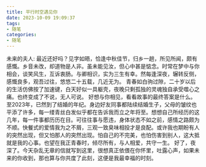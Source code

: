 ```yaml
---
title: 平行时空遇见你
date: 2023-10-09 19:09:37
tags: 
- 随笔
categories: 
- 随笔
---
```


未来的夫人:
最近还好吗？见字如晤，恰逢中秋佳节，归乡一趟，所见所闻，颇有感慨。乡音未改，却道物是人非。虽未能见汝，但心中甚是惦念。时常在梦中与你相会，谈笑风生，互诉衷肠。与卿相识，实为三生有幸。然每逢深夜，辗转反侧，感慨良多，观吾过往，悠悠二十五载，几近无为。
青春如白驹过隙，二十岁以后的生活仿佛按了加速键，白天好似一具躯壳，夜晚只剩孤独的灵魂独自承受噬心之痛。也终变成了不说，无人可说。
好想与你相见，看看故事的最终答案是什么。至2023年，已然到了结婚的年纪。身边好友同事都陆续结婚生子，父母的皱纹也平添了许多，每一缕青丝白发似乎都在告诉我而立之年将至。想想自己所经历的这几年，每一件事都历历在目。可往往事与愿违，身体状态不如之前，感情之路颇为不顺。快餐式的爱情我为之不屑，三观一致臭味相投才是良配。或许我也期盼有人的突然出现，但又怕那人的突然出现。怕自己的不完美，也怕伤害到别人，这大抵就是我的心事。也望在我正青春时，倾尽所有，与人相爱，共守一生。
好了，夜深了。今天杂乱无章的信就写到这里，很想真正依偎在你怀里，吐露心声，如果未来的你收到，那也算与你共度了此刻，这便是我最幸福的时刻。